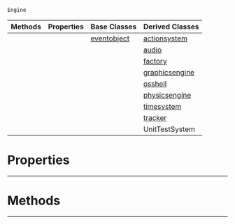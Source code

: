  `Engine`

|Methods|Properties|Base Classes|Derived Classes|
|---|---|---|---|
| | |[eventobject](https://github.com/PlasmaEngine/PlasmaDocs/blob/master/code_reference/class_reference/eventobject.markdown)|[actionsystem](https://github.com/PlasmaEngine/PlasmaDocs/blob/master/code_reference/class_reference/actionsystem.markdown)|
| | | |[audio](https://github.com/PlasmaEngine/PlasmaDocs/blob/master/code_reference/class_reference/audio.markdown)|
| | | |[factory](https://github.com/PlasmaEngine/PlasmaDocs/blob/master/code_reference/class_reference/factory.markdown)|
| | | |[graphicsengine](https://github.com/PlasmaEngine/PlasmaDocs/blob/master/code_reference/class_reference/graphicsengine.markdown)|
| | | |[osshell](https://github.com/PlasmaEngine/PlasmaDocs/blob/master/code_reference/class_reference/osshell.markdown)|
| | | |[physicsengine](https://github.com/PlasmaEngine/PlasmaDocs/blob/master/code_reference/class_reference/physicsengine.markdown)|
| | | |[timesystem](https://github.com/PlasmaEngine/PlasmaDocs/blob/master/code_reference/class_reference/timesystem.markdown)|
| | | |[tracker](https://github.com/PlasmaEngine/PlasmaDocs/blob/master/code_reference/class_reference/tracker.markdown)|
| | | |UnitTestSystem|


 #  Properties


---  
 #  Methods


---  
 

 